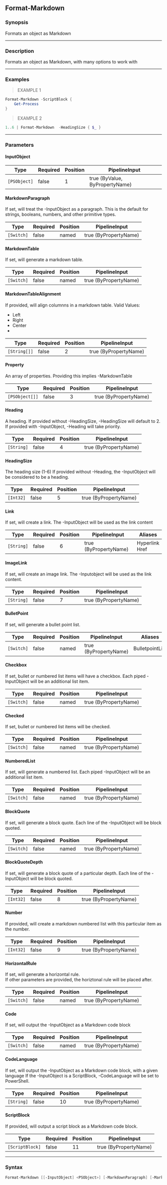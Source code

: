 Format-Markdown
---------------

### Synopsis
Formats an object as Markdown

---

### Description

Formats an object as Markdown, with many options to work with

---

### Examples
> EXAMPLE 1

```PowerShell
Format-Markdown -ScriptBlock {
    Get-Process
}
```
> EXAMPLE 2

```PowerShell
1..6 | Format-Markdown  -HeadingSize { $_ }
```

---

### Parameters
#### **InputObject**

|Type        |Required|Position|PipelineInput                 |
|------------|--------|--------|------------------------------|
|`[PSObject]`|false   |1       |true (ByValue, ByPropertyName)|

#### **MarkdownParagraph**
If set, will treat the -InputObject as a paragraph.
This is the default for strings, booleans, numbers, and other primitive types.

|Type      |Required|Position|PipelineInput        |
|----------|--------|--------|---------------------|
|`[Switch]`|false   |named   |true (ByPropertyName)|

#### **MarkdownTable**
If set, will generate a markdown table.

|Type      |Required|Position|PipelineInput        |
|----------|--------|--------|---------------------|
|`[Switch]`|false   |named   |true (ByPropertyName)|

#### **MarkdownTableAlignment**
If provided, will align columnns in a markdown table.
Valid Values:

* Left
* Right
* Center
* 

|Type        |Required|Position|PipelineInput        |
|------------|--------|--------|---------------------|
|`[String[]]`|false   |2       |true (ByPropertyName)|

#### **Property**
An array of properties.  Providing this implies -MarkdownTable

|Type          |Required|Position|PipelineInput        |
|--------------|--------|--------|---------------------|
|`[PSObject[]]`|false   |3       |true (ByPropertyName)|

#### **Heading**
A heading.
If provided without -HeadingSize, -HeadingSize will default to 2.
If provided with -InputObject, -Heading will take priority.

|Type      |Required|Position|PipelineInput        |
|----------|--------|--------|---------------------|
|`[String]`|false   |4       |true (ByPropertyName)|

#### **HeadingSize**
The heading size (1-6)
If provided without -Heading, the -InputObject will be considered to be a heading.

|Type     |Required|Position|PipelineInput        |
|---------|--------|--------|---------------------|
|`[Int32]`|false   |5       |true (ByPropertyName)|

#### **Link**
If set, will create a link.  The -InputObject will be used as the link content

|Type      |Required|Position|PipelineInput        |Aliases           |
|----------|--------|--------|---------------------|------------------|
|`[String]`|false   |6       |true (ByPropertyName)|Hyperlink<br/>Href|

#### **ImageLink**
If set, will create an image link.  The -Inputobject will be used as the link content.

|Type      |Required|Position|PipelineInput        |
|----------|--------|--------|---------------------|
|`[String]`|false   |7       |true (ByPropertyName)|

#### **BulletPoint**
If set, will generate a bullet point list.

|Type      |Required|Position|PipelineInput        |Aliases        |
|----------|--------|--------|---------------------|---------------|
|`[Switch]`|false   |named   |true (ByPropertyName)|BulletpointList|

#### **Checkbox**
If set, bullet or numbered list items will have a checkbox.
Each piped -InputObject will be an additional list item.

|Type      |Required|Position|PipelineInput        |
|----------|--------|--------|---------------------|
|`[Switch]`|false   |named   |true (ByPropertyName)|

#### **Checked**
If set, bullet or numbered list items will be checked.

|Type      |Required|Position|PipelineInput        |
|----------|--------|--------|---------------------|
|`[Switch]`|false   |named   |true (ByPropertyName)|

#### **NumberedList**
If set, will generate a numbered list.
Each piped -InputObject will be an additional list item.

|Type      |Required|Position|PipelineInput        |
|----------|--------|--------|---------------------|
|`[Switch]`|false   |named   |true (ByPropertyName)|

#### **BlockQuote**
If set, will generate a block quote.
Each line of the -InputObject will be block quoted.

|Type      |Required|Position|PipelineInput        |
|----------|--------|--------|---------------------|
|`[Switch]`|false   |named   |true (ByPropertyName)|

#### **BlockQuoteDepth**
If set, will generate a block quote of a particular depth.
Each line of the -InputObject will be block quoted.

|Type     |Required|Position|PipelineInput        |
|---------|--------|--------|---------------------|
|`[Int32]`|false   |8       |true (ByPropertyName)|

#### **Number**
If provided, will create a markdown numbered list with this particular item as the number.

|Type     |Required|Position|PipelineInput        |
|---------|--------|--------|---------------------|
|`[Int32]`|false   |9       |true (ByPropertyName)|

#### **HorizontalRule**
If set, will generate a horizontal rule.  
If other parameters are provided, the horiztonal rule will be placed after.

|Type      |Required|Position|PipelineInput        |
|----------|--------|--------|---------------------|
|`[Switch]`|false   |named   |true (ByPropertyName)|

#### **Code**
If set, will output the -InputObject as a Markdown code block

|Type      |Required|Position|PipelineInput        |
|----------|--------|--------|---------------------|
|`[Switch]`|false   |named   |true (ByPropertyName)|

#### **CodeLanguage**
If set, will output the -InputObject as a Markdown code block, with a given language
If the -InputObject is a ScriptBlock, -CodeLanguage will be set to PowerShell.

|Type      |Required|Position|PipelineInput        |
|----------|--------|--------|---------------------|
|`[String]`|false   |10      |true (ByPropertyName)|

#### **ScriptBlock**
If provided, will output a script block as a Markdown code block.

|Type           |Required|Position|PipelineInput        |
|---------------|--------|--------|---------------------|
|`[ScriptBlock]`|false   |11      |true (ByPropertyName)|

---

### Syntax
```PowerShell
Format-Markdown [[-InputObject] <PSObject>] [-MarkdownParagraph] [-MarkdownTable] [[-MarkdownTableAlignment] <String[]>] [[-Property] <PSObject[]>] [[-Heading] <String>] [[-HeadingSize] <Int32>] [[-Link] <String>] [[-ImageLink] <String>] [-BulletPoint] [-Checkbox] [-Checked] [-NumberedList] [-BlockQuote] [[-BlockQuoteDepth] <Int32>] [[-Number] <Int32>] [-HorizontalRule] [-Code] [[-CodeLanguage] <String>] [[-ScriptBlock] <ScriptBlock>] [<CommonParameters>]
```
